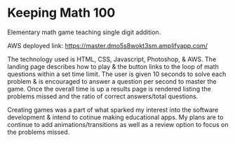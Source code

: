 # Keeping Math 100
Elementary math game teaching single digit addition.

AWS deployed link: https://master.dmo5s8wokt3sm.amplifyapp.com/

The technology used is HTML, CSS, Javascript, Photoshop, & AWS. The landing page describes how to play & the button links to the loop of math questions within a set time limit. The user is given 10 seconds to solve each problem & is encouraged to answer a question per second to master the game. Once the overall time is up a results page is rendered listing the problems missed and the ratio of correct answers/total questions.

Creating games was a part of what sparked my interest into the software development & intend to cotinue making educational apps. My plans are to continue to add animations/transitions as well as a review option to focus on the problems missed.
